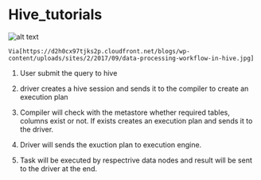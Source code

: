 # Hive_tutorials
![alt text](https://d2h0cx97tjks2p.cloudfront.net/blogs/wp-content/uploads/sites/2/2017/09/data-processing-workflow-in-hive.jpg)

    Via[https://d2h0cx97tjks2p.cloudfront.net/blogs/wp-content/uploads/sites/2/2017/09/data-processing-workflow-in-hive.jpg]

1. User submit the query to hive

2. driver creates a hive session and sends it to the compiler to create an execution plan

3. Compiler will check with the metastore whether required tables, columns exist or not. If exists creates an execution plan 
   and sends it to the driver.
   
4. Driver will sends the exuction plan to execution engine.

4. Task will be executed by respectrive data nodes and result will be sent to the driver at the end.
